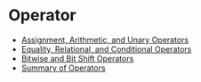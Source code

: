 # Operator

+ [Assignment, Arithmetic, and Unary Operators](https://docs.oracle.com/javase/tutorial/java/nutsandbolts/op1.html)
+ [Equality, Relational, and Conditional Operators](https://docs.oracle.com/javase/tutorial/java/nutsandbolts/op2.html)
+ [Bitwise and Bit Shift Operators](https://docs.oracle.com/javase/tutorial/java/nutsandbolts/op3.html)
+ [Summary of Operators](https://docs.oracle.com/javase/tutorial/java/nutsandbolts/opsummary.html)
